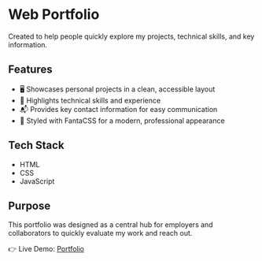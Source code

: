 # Web Portfolio

Created to help people quickly explore my projects, technical skills, and key information.

## Features
- 🖥️ Showcases personal projects in a clean, accessible layout  
- 📂 Highlights technical skills and experience  
- 📬 Provides key contact information for easy communication  
- 🎨 Styled with FantaCSS for a modern, professional appearance  

## Tech Stack
- HTML  
- CSS  
- JavaScript  

## Purpose
This portfolio was designed as a central hub for employers and collaborators to quickly evaluate my work and reach out.

👉 Live Demo: [Portfolio](https://jww-webportfolio.netlify.app/)  
